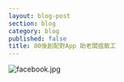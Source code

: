 ```yaml
---
layout: blog-post
section: blog
category: blog
published: false
title: 80後創配對App 助老闆搵散工
---
```

![facebook.jpg]({{site.baseurl}}/media/facebook.jpg)

